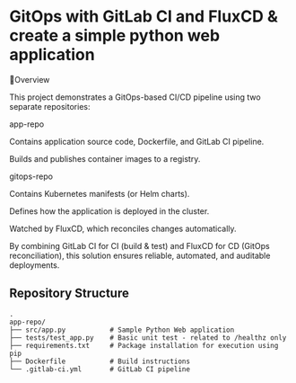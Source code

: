 ﻿# **GitOps with GitLab CI and FluxCD & create a simple python web application**
 🔹Overview

This project demonstrates a GitOps-based CI/CD pipeline using two separate repositories:

app-repo

Contains application source code, Dockerfile, and GitLab CI pipeline.

Builds and publishes container images to a registry.

gitops-repo

Contains Kubernetes manifests (or Helm charts).

Defines how the application is deployed in the cluster.

Watched by FluxCD, which reconciles changes automatically.

By combining GitLab CI for CI (build & test) and FluxCD for CD (GitOps reconciliation), this solution ensures reliable, automated, and auditable deployments.

## **Repository Structure**

```
.
app-repo/
├── src/app.py           # Sample Python Web application
├── tests/test_app.py    # Basic unit test - related to /healthz only
├── requirements.txt     # Package installation for execution using pip
├── Dockerfile           # Build instructions
└── .gitlab-ci.yml       # GitLab CI pipeline
